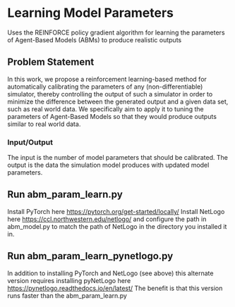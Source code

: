 # Learning Model Parameters
Uses the REINFORCE policy gradient algorithm for learning the parameters of Agent-Based Models (ABMs) to produce realistic outputs 

## Problem Statement
In this work, we propose a reinforcement learning-based method for automatically calibrating the parameters of any (non-differentiable) simulator, thereby controlling the output of such a simulator in order to minimize the difference between the generated output and a given data set, such as real world data. We specifically aim to apply it to tuning the parameters of Agent-Based Models so that they would produce outputs similar to real world data.

### Input/Output
The input is the number of model parameters that should be calibrated. The output is the data the simulation model produces with updated model parameters.

## Run abm_param_learn.py
Install PyTorch here https://pytorch.org/get-started/locally/
Install NetLogo here https://ccl.northwestern.edu/netlogo/
and configure the path in abm_model.py to match the path of NetLogo in the directory you installed it in.

## Run abm_param_learn_pynetlogo.py
In addition to installing PyTorch and NetLogo (see above) this alternate version requires installing pyNetLogo here https://pynetlogo.readthedocs.io/en/latest/
The benefit is that this version runs faster than the abm_param_learn.py
